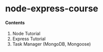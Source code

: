 # node-express-course

#### Contents

1. Node Tutorial
2. Express Tutorial
3. Task Manager (MongoDB, Mongoose)